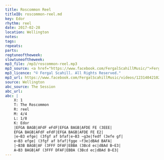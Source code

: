 ```yaml
---
title: Roscommon Reel
titleID: roscommon-reel.md
key: Edor
rhythm: reel
date: 2017-02-28
location: Wellington 
notes:
tags: 
repeats: 
parts: 
regtuneoftheweek:
slowtuneoftheweek:
mp3_file: /mp3/roscommon-reel.mp3
mp3_source: <a href="https://www.facebook.com/FergalScahillMusic/">Fergal Scahill</a>, member of <a href="http://www.webanjo3.com/">We Banjo 3</a>
mp3_licence: "© Fergal Scahill. All Rights Reserved."
mp3_url: https://www.facebook.com/FergalScahillMusic/videos/1231404210289245/
source: Wellington
abc_source: The Session
abc_url: 
abc: |
    X: 1
    T: The Roscommon
    R: reel
    M: 4/4
    L: 1/8
    K: Edor
    |EFGA BAGB|AFdF eFdF|EFGA BAGB|AFDE FE (3EEE|
    EFGA BAGB|AFdF eFdF|EFGA BAGB|AFDE FE E2|
    |e~B3 efge| (3fgf af bfaf|e~B3 ~g3e|fedf (3efe gf|
    e~B3 efge| (3fgf af bfaf|fgge ~f3e|dBAd BAFA|
    |~B3B BAGB|AF (3FFF DFAF|EBBA (3Bcd ec|dBAd B~E3|
    A~B3 BAGB|AF (3FFF DFAF|EBBA (3Bcd ec|dBAd B~E3|
---
```

